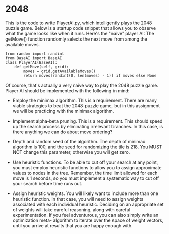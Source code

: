 # 2048

This is the code to write PlayerAI.py, which intelligently plays the 2048 puzzle game. Below is a startup code snippet that allows you to observe what the game looks like when it runs. Here's the "naive" player AI: The getMove() function randomly selects the next move from among the available moves.

```
from random import randint 
from BaseAI import BaseAI 
class PlayerAI(BaseAI): 
    def getMove(self, grid): 
        moves = grid.getAvailableMoves() 
        return moves[randint(0, len(moves) - 1)] if moves else None 
```

Of course, that's actually a very naive way to play the 2048 puzzle game. Player AI should be implemented with the following in mind:

* Employ the minimax algorithm. This is a requirement. There are many viable strategies to 
beat the 2048-puzzle game, but in this assignment we will be practicing with the minimax 
algorithm. 

* Implement alpha-beta pruning. This is a requirement. This should speed up the search 
process by eliminating irrelevant branches. In this case, is there anything we can do about 
move ordering? 

* Depth and random seed of the algorithm. The depth of minimax algorithm is 100, and the 
seed for randomizing the tile is 218. You MUST NOT change this parameter, otherwise 
you will get zero.

* Use heuristic functions. To be able to cut off your search at any point, you must employ 
heuristic functions to allow you to assign approximate values to nodes in the tree. Remember, 
the time limit allowed for each move is 1 seconds, so you must implement a systematic way 
to cut off your search before time runs out.

* Assign heuristic weights. You will likely want to include more than one heuristic function. In 
that case, you will need to assign weights associated with each individual heuristic. Deciding 
on  an  appropriate  set  of  weights  will  take  careful  reasoning,  along  with  careful 
experimentation. If you feel adventurous, you can also simply write an optimization meta- 
algorithm to iterate over the space of weight vectors, until you arrive at results that you are 
happy enough with.